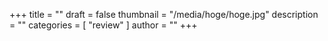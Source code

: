 +++
title = ""
draft = false
thumbnail = "/media/hoge/hoge.jpg"
description = ""
categories = [ "review" ]
author = ""
+++
